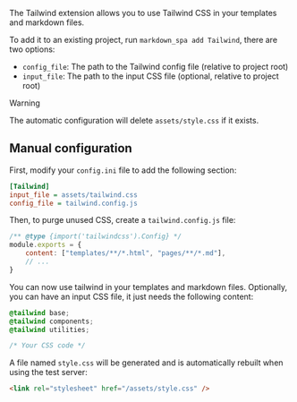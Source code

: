 [order]:       # (3)
[name]:        # (Tailwind)
[description]: # (How to use Tailwind CSS in your project)

The Tailwind extension allows you to use Tailwind CSS in your templates and markdown files.

To add it to an existing project, run `markdown_spa add Tailwind`, there are two options:

- `config_file`: The path to the Tailwind config file (relative to project root)
- `input_file`: The path to the input CSS file (optional, relative to project root)

> [!WARNING]
> The automatic configuration will delete `assets/style.css` if it exists.

## Manual configuration

First, modify your `config.ini` file to add the following section:
```ini
[Tailwind]
input_file = assets/tailwind.css
config_file = tailwind.config.js
```

Then, to purge unused CSS, create a `tailwind.config.js` file:
```js
/** @type {import('tailwindcss').Config} */
module.exports = {
    content: ["templates/**/*.html", "pages/**/*.md"],
    // ...
}
```

You can now use tailwind in your templates and markdown files.
Optionally, you can have an input CSS file, it just needs the following content:
```css
@tailwind base;
@tailwind components;
@tailwind utilities;

/* Your CSS code */
```

A file named `style.css` will be generated and is automatically rebuilt when using the test server:
```html
<link rel="stylesheet" href="/assets/style.css" />
```
